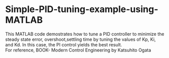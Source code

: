 # Simple-PID-tuning-example-using-MATLAB
This MATLAB code demostrates how to tune a PID controller to minimize the steady state error, overshoot,settling time by tuning the values of Kp, Ki, and Kd.
In this case, the PI control yields the best result.
<br>
For reference, BOOK- Modern Control Engineering by Katsuhito Ogata
